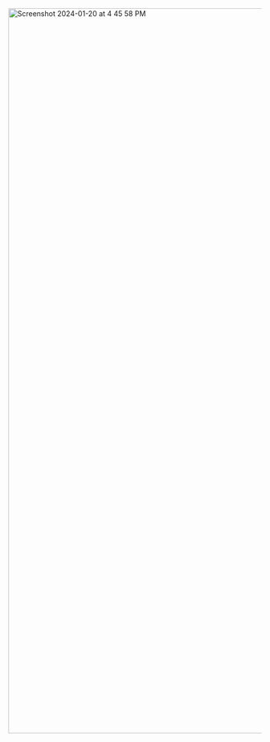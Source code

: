 <img width="1440" alt="Screenshot 2024-01-20 at 4 45 58 PM" src="https://github.com/arpitac01/skills-communicate-using-markdown/assets/156526342/a08da6c7-6aa9-45e0-9a48-26c790504e97">
